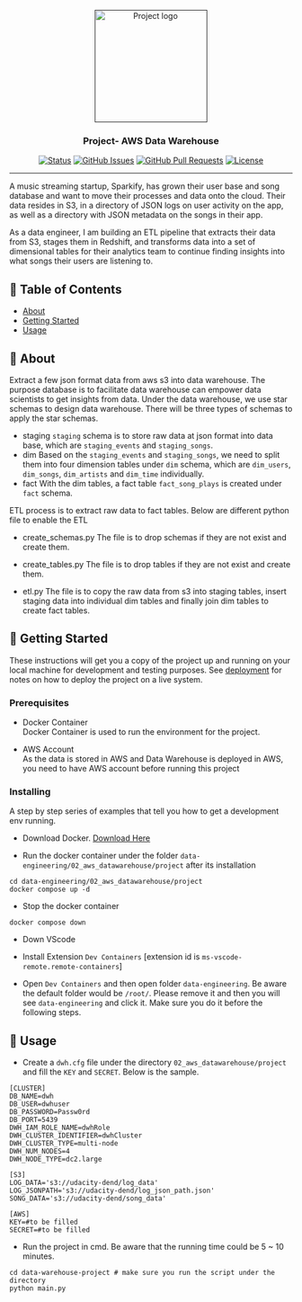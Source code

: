 <p align="center">
  <a href="" rel="noopener">
 <img width=200px height=200px src="https://i.imgur.com/6wj0hh6.jpg" alt="Project logo"></a>
</p>

<h3 align="center">Project- AWS Data Warehouse</h3>

<div align="center">

[![Status](https://img.shields.io/badge/status-active-success.svg)]()
[![GitHub Issues](https://img.shields.io/github/issues/kylelobo/The-Documentation-Compendium.svg)](https://github.com/kylelobo/The-Documentation-Compendium/issues)
[![GitHub Pull Requests](https://img.shields.io/github/issues-pr/kylelobo/The-Documentation-Compendium.svg)](https://github.com/kylelobo/The-Documentation-Compendium/pulls)
[![License](https://img.shields.io/badge/license-MIT-blue.svg)](/LICENSE)

</div>

---

<p align="left"> 
    A music streaming startup, Sparkify, has grown their user base and song database and want to move their processes and data onto the cloud. Their data resides in S3, in a directory of JSON logs on user activity on the app, as well as a directory with JSON metadata on the songs in their app.

  As a data engineer, I am building an ETL pipeline that extracts their data from S3, stages them in Redshift, and transforms data into a set of dimensional tables for their analytics team to continue finding insights into what songs their users are listening to.<br> 
</p>

## 📝 Table of Contents

- [About](#about)
- [Getting Started](#getting_started)
- [Usage](#usage)

## 🧐 About <a name = "about"></a>

Extract a few json format data from aws s3 into data warehouse. The purpose database is to facilitate data warehouse can empower data scientists to get insights from data. 
Under the data warehouse, we use star schemas to design data warehouse. There will be three types of schemas to apply the star schemas. 
* staging
`staging` schema is to store raw data at json format into data base, which are `staging_events` and `staging_songs`.
* dim
Based on the `staging_events` and `staging_songs`, we need to split them into four dimension tables under `dim` schema, which are `dim_users`, `dim_songs`, `dim_artists` and `dim_time` individually. 
* fact
With the dim tables, a fact table `fact_song_plays` is created under `fact` schema. 

ETL process is to extract raw data to fact tables. Below are different python file to enable the ETL
* create_schemas.py
The file is to drop schemas if they are not exist and create them. 

* create_tables.py
The file is to drop tables if they are not exist and create them. 

* etl.py
The file is to copy the raw data from s3 into staging tables, insert staging data into individual dim tables and finally join dim tables to create fact tables. 

## 🏁 Getting Started <a name = "getting_started"></a>

These instructions will get you a copy of the project up and running on your local machine for development and testing purposes. See [deployment](#deployment) for notes on how to deploy the project on a live system.

### Prerequisites

* Docker Container <br>
Docker Container is used to run the environment for the project. 

* AWS Account <br>
As the data is stored in AWS and Data Warehouse is deployed in AWS, you need to have AWS account before running this project

### Installing

A step by step series of examples that tell you how to get a development env running.

* Download Docker. [Download Here](https://www.docker.com/products/docker-desktop/)

* Run the docker container under the folder `data-engineering/02_aws_datawarehouse/project` after its installation

```
cd data-engineering/02_aws_datawarehouse/project
docker compose up -d
```

* Stop the docker container 
```
docker compose down
```
* Down VScode

* Install Extension `Dev Containers` [extension id is `ms-vscode-remote.remote-containers`]

* Open `Dev Containers` and then open folder `data-engineering`. Be aware the default folder would be `/root/`. Please remove it and then you will see `data-engineering` and click it. Make sure you do it before the following steps.

## 🎈 Usage <a name="usage"></a>

* Create a `dwh.cfg` file under the directory `02_aws_datawarehouse/project` and fill the `KEY` and `SECRET`. Below is the sample. 
```
[CLUSTER]
DB_NAME=dwh
DB_USER=dwhuser
DB_PASSWORD=Passw0rd
DB_PORT=5439
DWH_IAM_ROLE_NAME=dwhRole
DWH_CLUSTER_IDENTIFIER=dwhCluster
DWH_CLUSTER_TYPE=multi-node
DWH_NUM_NODES=4
DWH_NODE_TYPE=dc2.large

[S3]
LOG_DATA='s3://udacity-dend/log_data'
LOG_JSONPATH='s3://udacity-dend/log_json_path.json'
SONG_DATA='s3://udacity-dend/song_data'

[AWS]
KEY=#to be filled
SECRET=#to be filled
```
* Run the project in cmd. Be aware that the running time could be 5 ~ 10 minutes.
```
cd data-warehouse-project # make sure you run the script under the directory
python main.py
```
